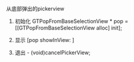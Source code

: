 
从底部弹出的pickerview

1. 初始化
   GTPopFromBaseSelectionView * pop = [[GTPopFromBaseSelectionView alloc] init];

2. 显示
[pop showInView: ]

3. 退出 - (void)cancelPickerView;
